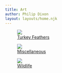 ```yaml
---
title: Art
author: Philip Dixon
layout: layouts/home.njk
---
```


<div class="grid grid-cols-3 art-categories">

<div class="px-2">
<a href="../feathers/">
<figure>
<img src="../img/feathers/deer-featured-w.jpg">
<figcaption class="text-center">
Turkey Feathers
</figcaption>
</figure>
</a>
</div>
<div class="px-2">
<a href="../misc/">
<figure>
<img src="../img/misc/emmitt-new-w.jpg">
<figcaption class="text-center">
Miscellaneous
</figcaption>
</figure>
</a>
</div>
<div class="px-2">
<a href="../wildlife/">
<figure>
<img src="../img/wildlife/elkmorning-w.jpg">
<figcaption class="text-center">
Wildlife
</figcaption>
</figure>
</a>
</div>
</div>